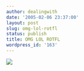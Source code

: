```yaml
---
author: dealingwith
date: '2005-02-06 23:37:00'
layout: post
slug: omg-lol-rotfl
status: publish
title: OMG LOL ROTFL
wordpress_id: '163'
---
```


![][1]

   [1]: http://danielsjourney.com/blog/files/2005/02/zzzbambam25.jpg

